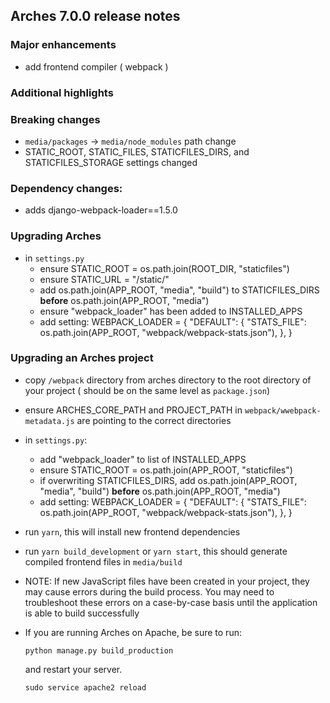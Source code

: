 Arches 7.0.0 release notes
------------------------


### Major enhancements
- add frontend compiler ( webpack )

### Additional highlights


### Breaking changes
- `media/packages` -> `media/node_modules` path change
- STATIC_ROOT, STATIC_FILES, STATICFILES_DIRS, and STATICFILES_STORAGE settings changed

### Dependency changes:
- adds django-webpack-loader==1.5.0

### Upgrading Arches
- in `settings.py`
    - ensure STATIC_ROOT = os.path.join(ROOT_DIR, "staticfiles")
    - ensure STATIC_URL = "/static/"
    - add os.path.join(APP_ROOT, "media", "build") to STATICFILES_DIRS **before** os.path.join(APP_ROOT, "media")
    - ensure "webpack_loader" has been added to INSTALLED_APPS
    - add setting:
        WEBPACK_LOADER = {
            "DEFAULT": {
                "STATS_FILE": os.path.join(APP_ROOT, "webpack/webpack-stats.json"),
            },
        }

### Upgrading an Arches project
- copy `/webpack` directory from arches directory to the root directory of your project ( should be on the same level as `package.json`)
- ensure ARCHES_CORE_PATH and PROJECT_PATH in `webpack/wwebpack-metadata.js` are pointing to the correct directories
- in `settings.py`:
    - add "webpack_loader" to list of INSTALLED_APPS
    - ensure STATIC_ROOT = os.path.join(APP_ROOT, "staticfiles")
    - if overwriting STATICFILES_DIRS, add os.path.join(APP_ROOT, "media", "build") **before** os.path.join(APP_ROOT, "media")
    - add setting:
        WEBPACK_LOADER = {
            "DEFAULT": {
                "STATS_FILE": os.path.join(APP_ROOT, "webpack/webpack-stats.json"),
            },
        }
- run `yarn`, this will install new frontend dependencies
- run `yarn build_development` or `yarn start`, this should generate compiled frontend files in `media/build`
- NOTE: If new JavaScript files have been created in your project, they may cause errors during the build process. You may need to troubleshoot these
        errors on a case-by-case basis until the application is able to build successfully

- If you are running Arches on Apache, be sure to run:

    ```
    python manage.py build_production
    ```
    and restart your server.
    ```
    sudo service apache2 reload
    ```